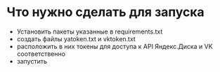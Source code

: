 # Что нужно сделать для запуска
- Установить пакеты указанные в requirements.txt
- создать файлы yatoken.txt и vktoken.txt
- расположить в них токены для доступа к API Яндекс.Диска и VK соответственно
- запустить
